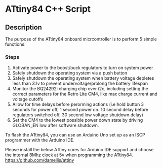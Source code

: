 # ATtiny84 C++ Script

## Description
The purpose of the ATtiny84 onboard micrcontroller is to perform 5 simple functions: 

### Steps 
1) Activate power to the boost/buck regulators to turn on system power 
2) Safely shutdown the operating system via a push button 
3) Safely shutdown the operating system when battery voltage depletes less than 3.1v to prevent undervoltage/prolong the battery lifespan
4) Monitor the BQ24292i charging chip over i2c, including setting the correct parameters for the Retro Lite CM4, like max charge current and voltage cutoffs
5) Allow for time delays before perorming actions (i.e hold button 3 seconds for power off, 1 second power on. 10 second delay before regulators switched off, 30 second low voltage shutdown delay)
6) Set the CM4 to the lowest possible power down state by driving GLOBAN_EN low after software shutdown. 

To flash the ATtiny84, you can use an Arduino Uno set up as an ISCP programmer with the Arduino IDE.

Please install the below ATtiny cores for Arduino IDE support and choose the internal 8Mhz clock at 5v when programming the ATtiny84. 
https://github.com/damellis/attiny


